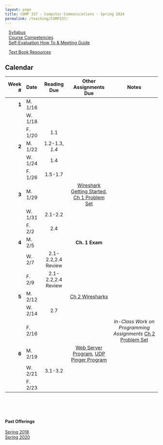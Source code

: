 ```yaml
---
layout: page
title: COMP 337 - Computer Communications - Spring 2024
permalink: /teaching/COMP337/
---
```


&nbsp;&nbsp;&nbsp;[Syllabus](/teaching/COMP337/sp24/comp337-syllabus.pdf)<br>
&nbsp;&nbsp;&nbsp;[Course Competencies](/teaching/COMP337/sp24/comp337-competencies.pdf)<br>
&nbsp;&nbsp;&nbsp;[Self-Evaluation How To & Meeting Guide](/teaching/ungrading/howto-portfolio)<br>

&nbsp;&nbsp;&nbsp;[Text Book Resources](https://gaia.cs.umass.edu/kurose_ross/index.php)<br>


## Calendar

|Week \# | Date | Reading Due | Other Assignments Due | Notes |
| --: | :-- | :---: | :---: | :--: |
| **1** | M. 1/16 | | | |
| | W. 1/18 | |  | |
| | F. 1/20 | 1.1 | | |
| **2** | M. 1/22 | 1.2-1.3, *1.4* | |  |
| | W. 1/24 | 1.4 | | |
| | F. 1/26  | 1.5-1.7| | |
| **3** | M. 1/29 |  | [Wireshark Getting Started](http://www-net.cs.umass.edu/wireshark-labs/Wireshark_Intro_v8.0.pdf), [Ch 1 Problem Set](/teaching/COMP337/sp24/psets/pset1) |  |
| | W. 1/31 | 2.1-2.2 | | |
| | F. 2/2  | 2.4 | | |
| **4** | M. 2/5 | | **Ch. 1 Exam** |  |
| | W. 2/7 | 2.1-2.2,2.4 Review |  | |
| | F. 2/9  | 2.1-2.2,2.4 Review | | |
| **5** | M. 2/12 | | [Ch 2 Wiresharks](/teaching/COMP337/sp24/wireshark/ch2) |  |
| | W. 2/14 | 2.7 | |  |
| | F. 2/16  | | | *In-Class Work on Programming Assignments* [Ch 2 Problem Set](/teaching/COMP337/sp24/psets/pset2) |
| **6** | M. 2/19 | | [Web Server Program](https://gaia.cs.umass.edu/kurose_ross/programming/Python_code_only/WebServer_programming_lab_only.pdf), [UDP Pinger Program](https://gaia.cs.umass.edu/kurose_ross/programming/Python_code_only/UDP_Pinger_programming_lab_only.pdf) |  |
| | W. 2/21 | 3.1-3.2 | | |
| | F. 2/23  | | | |


<br><br><br>
#### Past Offerings

[Spring 2018](/teaching/COMP337/sp18/)<br>
[Spring 2020](/teaching/COMP337/sp20/)<br>

